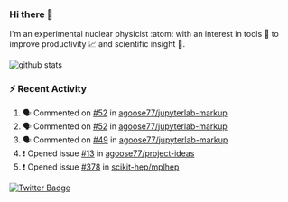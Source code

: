 ### Hi there 👋 

I'm an experimental nuclear physicist :atom: with an interest in tools :wrench: to improve productivity :chart_with_upwards_trend: and scientific insight :telescope:.

![github stats](https://github-readme-stats.vercel.app/api?username=agoose77&show_icons=true&hide_rank=true&hide_title=true&bg_color=30,e76445,904e95&text_color=efe3ec&icon_color=efe3ec)
<!--
**agoose77/agoose77** is a ✨ _special_ ✨ repository because its `README.md` (this file) appears on your GitHub profile.

Here are some ideas to get you started:

- 🔭 I’m currently working on ...
- 🌱 I’m currently learning ...
- 👯 I’m looking to collaborate on ...
- 🤔 I’m looking for help with ...
- 💬 Ask me about ...
- 📫 How to reach me: ...
- 😄 Pronouns: ...
- ⚡ Fun fact: ...
-->

### :zap: Recent Activity
<!--START_SECTION:activity-->
1. 🗣 Commented on [#52](https://github.com/agoose77/jupyterlab-markup/issues/52) in [agoose77/jupyterlab-markup](https://github.com/agoose77/jupyterlab-markup)
2. 🗣 Commented on [#52](https://github.com/agoose77/jupyterlab-markup/issues/52) in [agoose77/jupyterlab-markup](https://github.com/agoose77/jupyterlab-markup)
3. 🗣 Commented on [#49](https://github.com/agoose77/jupyterlab-markup/issues/49) in [agoose77/jupyterlab-markup](https://github.com/agoose77/jupyterlab-markup)
4. ❗️ Opened issue [#13](https://github.com/agoose77/project-ideas/issues/13) in [agoose77/project-ideas](https://github.com/agoose77/project-ideas)
5. ❗️ Opened issue [#378](https://github.com/scikit-hep/mplhep/issues/378) in [scikit-hep/mplhep](https://github.com/scikit-hep/mplhep)
<!--END_SECTION:activity-->


[![Twitter Badge](https://img.shields.io/twitter/follow/agoose77?style=flat-square&logo=Twitter&logoColor=white&color=cornflowerblue)](https://twitter.com/agoose77)
